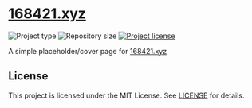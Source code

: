 # [168421.xyz](http://168421.xyz)
![](https://img.shields.io/badge/type-HTML-orange.svg "Project type")
![](https://img.shields.io/github/repo-size/jerboa88/168421.svg "Repository size")
[![](https://img.shields.io/github/license/jerboa88/168421.svg "Project license")](LICENSE)


A simple placeholder/cover page for [168421.xyz](http://168421.xyz)


## License
This project is licensed under the MIT License. See [LICENSE](LICENSE) for details.
